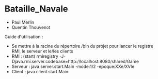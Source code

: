 # Bataille_Navale

- Paul Merlin
- Quentin Thouvenot 

Guide d'utilisation :
- Se mettre à la racine du répertoire /bin du projet pour lancer le registre RMI, le serveur et le/les clients
- RMI : (start) rmiregistry -J-Djava.rmi.server.codebase=http://localhost:8080/shared/Game
- Serveur : java server.start.Main -mode:1/2 -epoque:XXe/XVIe
- Client : java client.start.Main
